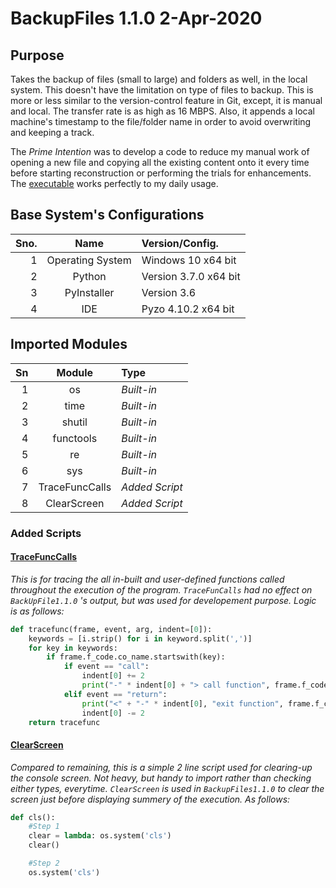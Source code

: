 # BackupFiles 1.1.0 2-Apr-2020

## Purpose
Takes the backup of files (small to large) and folders as well, in the local system. This doesn't have the limitation on type of files to backup. This is more or less similar to the version-control feature in Git, except, it is manual and local.
The transfer rate is as high as 16 MBPS. Also, it appends a local machine's timestamp to the file/folder name in order to avoid overwriting and keeping a track.

The _Prime Intention_ was to develop a code to reduce my manual work of opening a new file and copying all the existing content onto it every time before starting reconstruction or performing the trials for enhancements. The [executable](https://github.com/Bhargav43/BackupFiles/blob/master/BackupFiles.exe) works perfectly to my daily usage.

## Base System's Configurations
**Sno.** | **Name** | **Version/Config.**
-------: | :------: | :------------------
1 | Operating System | Windows 10 x64 bit
2 | Python | Version 3.7.0 x64 bit
3 | PyInstaller | Version 3.6
4 | IDE | Pyzo 4.10.2 x64 bit

## Imported Modules
Sn | **Module** | **Type**
-: | :--------: | :-------
1 | os | *Built-in*
2 | time | *Built-in*
3 | shutil | *Built-in*
4 | functools | *Built-in*
5 | re | *Built-in*
6 | sys | *Built-in*
7 | TraceFuncCalls | *Added Script*
8 | ClearScreen | *Added Script*


### Added Scripts
#### [TraceFuncCalls](https://github.com/Bhargav43/BackupFiles/blob/master/TraceFuncCalls.py)
_This is for tracing the all in-built and user-defined functions called throughout the execution of the program. `TraceFunCalls` had no effect on `BackUpFile1.1.0` 's  output, but was used for developement purpose. Logic is as follows:_

```python
def tracefunc(frame, event, arg, indent=[0]):
    keywords = [i.strip() for i in keyword.split(',')]
    for key in keywords:
        if frame.f_code.co_name.startswith(key):
            if event == "call":
                indent[0] += 2
                print("-" * indent[0] + "> call function", frame.f_code.co_name)
            elif event == "return":
                print("<" + "-" * indent[0], "exit function", frame.f_code.co_name)
                indent[0] -= 2
    return tracefunc
```

#### [ClearScreen](https://github.com/Bhargav43/BackupFiles/blob/master/ClearScreen.py)
_Compared to remaining, this is a simple 2 line script used for clearing-up the console screen. Not heavy, but handy to import rather than checking either types, everytime. `ClearScreen` is used in `BackupFiles1.1.0` to clear the screen just before displaying summery of the execution. As follows:_
```python
def cls():
    #Step 1
    clear = lambda: os.system('cls')
    clear()

    #Step 2
    os.system('cls')
```
